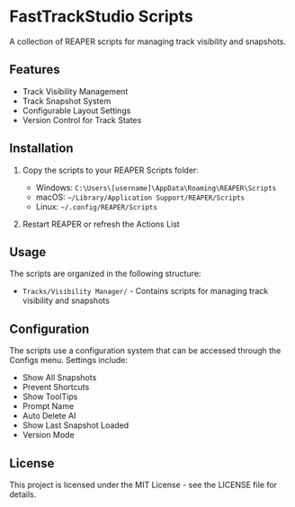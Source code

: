 # FastTrackStudio Scripts

A collection of REAPER scripts for managing track visibility and snapshots.

## Features

- Track Visibility Management
- Track Snapshot System
- Configurable Layout Settings
- Version Control for Track States

## Installation

1. Copy the scripts to your REAPER Scripts folder:

   - Windows: `C:\Users\[username]\AppData\Roaming\REAPER\Scripts`
   - macOS: `~/Library/Application Support/REAPER/Scripts`
   - Linux: `~/.config/REAPER/Scripts`

2. Restart REAPER or refresh the Actions List

## Usage

The scripts are organized in the following structure:

- `Tracks/Visibility Manager/` - Contains scripts for managing track visibility and snapshots

## Configuration

The scripts use a configuration system that can be accessed through the Configs menu. Settings include:

- Show All Snapshots
- Prevent Shortcuts
- Show ToolTips
- Prompt Name
- Auto Delete AI
- Show Last Snapshot Loaded
- Version Mode

## License

This project is licensed under the MIT License - see the LICENSE file for details.
